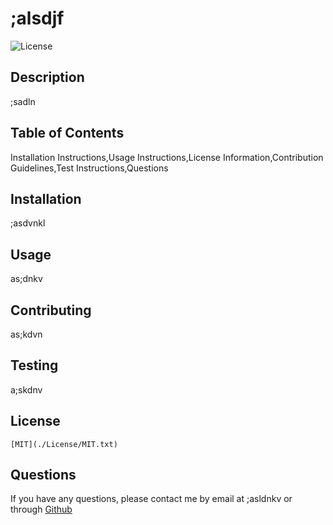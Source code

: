 
  # ;alsdjf

  ![License](https://img.shields.io/badge/license-MIT-yellow.png)

  ## Description

  ;sadln

  ## Table of Contents

  Installation Instructions,Usage Instructions,License Information,Contribution Guidelines,Test Instructions,Questions

  ## Installation

  ;asdvnkl

  ## Usage

  as;dnkv

  ## Contributing

  as;kdvn

  ## Testing

  a;skdnv

  ## License
    [MIT](./License/MIT.txt)

  ## Questions

  If you have any questions, please contact me by email at ;asldnkv or through [Github](github.com/as;dkvn)

